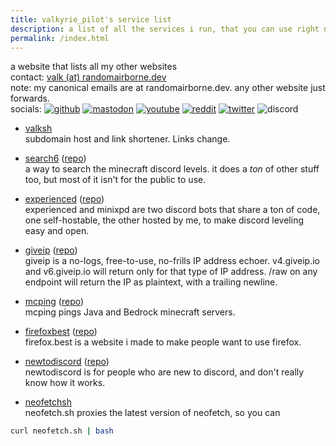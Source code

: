 ```yaml
---
title: valkyrie_pilot's service list
description: a list of all the services i run, that you can use right now!
permalink: /index.html
---
```


a website that lists all my other websites \
contact: [valk (at) randomairborne.dev](mailto:valk@randomairborne.dev) \
note: my canonical emails are at randomairborne.dev. any other website just forwards. \
socials: 
[![github](https://img.shields.io/badge/github-randomairborne-lightgrey?logo=github)](https://github.com/randomairborne)
[![mastodon]((https://img.shields.io/badge/mastodon-%40valk%40zero.lgbt-purple?logo=mastodon))](https://mastodon.zero.lgbt/%40valk)
[![youtube](https://img.shields.io/badge/youtube-valkyrie_pilot-red?logo=youtube)](https://www.youtube.com/@valkyrie_pilot)
[![reddit](https://img.shields.io/badge/reddit-%2Fu%2Fvalkyrie_pilotMC-FF5700?logo=reddit)](https://reddit.com/u/valkyrie_pilotMC)
[![twitter](https://img.shields.io/badge/twitter-%40valkyrie_pilot-1DA1F2?logo=twitter)](https://twitter.com/valkyrie_pilot)
![discord](https://img.shields.io/badge/discord-valkyrie_pilot%232707-5865F2?logo=discord)

- [valksh](https://valk.sh/) \
subdomain host and link shortener. Links change.

- [search6](https://search6.valk.sh/) ([repo](https://github.com/randomairborne/search6)) \
a way to search the minecraft discord levels. it does a *ton* of other stuff too, but most of it isn't for the public to use.

- [experienced](https://xp.valk.sh/) ([repo](https://github.com/randomairborne/experienced)) \
experienced and minixpd are two discord bots that share a ton of code, one self-hostable, the other hosted
by me, to make discord leveling easy and open.

- [giveip](https://giveip.io) ([repo](https://github.com/randomairborne/giveip)) \
giveip is a no-logs, free-to-use, no-frills IP address echoer. v4.giveip.io and v6.giveip.io will return only
for that type of IP address. /raw on any endpoint will return the IP as plaintext, with a trailing newline.

- [mcping](https://mcping.me) ([repo](https://github.com/randomairborne/mcping)) \
mcping pings Java and Bedrock minecraft servers.

- [firefoxbest](https://firefox.best) ([repo](https://github.com/randomairborne/firefox.best)) \
firefox.best is a website i made to make people want to use firefox.

- [newtodiscord](https://newtodiscord.com) ([repo](https://github.com/randomairborne/newtodiscord)) \
newtodiscord is for people who are new to discord, and don't really know how it works.

- [neofetchsh](https://neofetch.sh) \
neofetch.sh proxies the latest version of neofetch, so you can

```sh
curl neofetch.sh | bash
```
